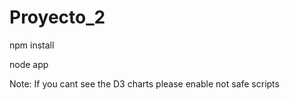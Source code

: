 # Proyecto_2

npm install

node app

Note: If you cant see the D3 charts please enable not safe scripts
